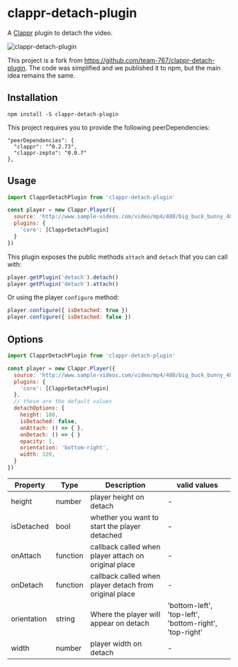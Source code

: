 # clappr-detach-plugin

A [Clappr](https://github.com/clappr/clappr) plugin to detach the video.

![clappr-detach-plugin](https://user-images.githubusercontent.com/4842605/30820777-567d2960-a1f9-11e7-854a-32acc6cb0a47.png)

This project is a fork from https://github.com/team-767/clappr-detach-plugin. The code was simplified and we published it to npm, but the main idea remains the same.


## Installation

```shell
npm install -S clappr-detach-plugin
```

This project requires you to provide the following peerDependencies:

```
"peerDependencies": {
  "clappr": "^0.2.73",
  "clappr-zepto": "0.0.7"
},
```


## Usage

```javascript
import ClapprDetachPlugin from 'clappr-detach-plugin'

const player = new Clappr.Player({
  source: 'http://www.sample-videos.com/video/mp4/480/big_buck_bunny_480p_5mb.mp4',
  plugins: {
    'core': [ClapprDetachPlugin]
  }
})
```

This plugin exposes the public methods `attach` and `detach` that you can call with:

```javascript
player.getPlugin('detach').detach()
player.getPlugin('detach').attach()
```

Or using the player `configure` method:

```javascript
player.configure({ isDetached: true })
player.configure({ isDetached: false })
```


## Options

```javascript
import ClapprDetachPlugin from 'clappr-detach-plugin'

const player = new Clappr.Player({
  source: 'http://www.sample-videos.com/video/mp4/480/big_buck_bunny_480p_5mb.mp4',
  plugins: {
    'core': [ClapprDetachPlugin]
  },
  // these are the default values
  detachOptions: {
    height: 180,
    isDetached: false,
    onAttach: () => { },
    onDetach: () => { }
    opacity: 1,
    orientation: 'bottom-right',
    width: 320,
  }
})
```

| Property            | Type          | Description                                             | valid values                                           |
| ------------------- | ------------- | ------------------------------------------------------- | ------------------------------------------------------ |
| height              | number        | player height on detach                                 | -                                                      |
| isDetached          | bool          | whether you want to start the player detached           | -                                                      |
| onAttach            | function      | callback called when player attach on original place    | -                                                      |
| onDetach            | function      | callback called when player detach from original place  | -                                                      |
| orientation         | string        | Where the player will appear on detach                  | 'bottom-left', 'top-left', 'bottom-right', 'top-right' |
| width               | number        | player width on detach                                  | -                                                      |
